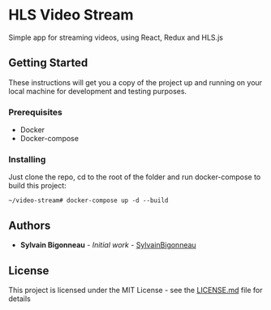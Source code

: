 # HLS Video Stream

Simple app for streaming videos, using React, Redux and HLS.js

## Getting Started

These instructions will get you a copy of the project up and running on your local machine for development and testing purposes.

### Prerequisites

- Docker
- Docker-compose

### Installing

Just clone the repo, cd to the root of the folder and run docker-compose to build this project:

```
~/video-stream# docker-compose up -d --build
```

## Authors

* **Sylvain Bigonneau** - *Initial work* - [SylvainBigonneau](https://github.com/SylvainBigonneau)

## License

This project is licensed under the MIT License - see the [LICENSE.md](LICENSE.md) file for details
